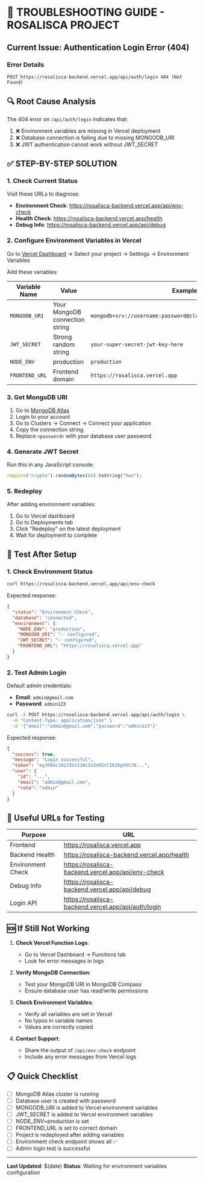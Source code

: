 # 🚨 TROUBLESHOOTING GUIDE - ROSALISCA PROJECT

## Current Issue: Authentication Login Error (404)

### Error Details

```
POST https://rosalisca-backend.vercel.app/api/auth/login 404 (Not Found)
```

## 🔍 Root Cause Analysis

The 404 error on `/api/auth/login` indicates that:

1. ❌ Environment variables are missing in Vercel deployment
2. ❌ Database connection is failing due to missing MONGODB_URI
3. ❌ JWT authentication cannot work without JWT_SECRET

## ✅ STEP-BY-STEP SOLUTION

### 1. Check Current Status

Visit these URLs to diagnose:

- **Environment Check**: https://rosalisca-backend.vercel.app/api/env-check
- **Health Check**: https://rosalisca-backend.vercel.app/health
- **Debug Info**: https://rosalisca-backend.vercel.app/api/debug

### 2. Configure Environment Variables in Vercel

Go to [Vercel Dashboard](https://vercel.com/dashboard) → Select your project → Settings → Environment Variables

Add these variables:

| Variable Name  | Value                          | Example                                                         |
| -------------- | ------------------------------ | --------------------------------------------------------------- |
| `MONGODB_URI`  | Your MongoDB connection string | `mongodb+srv://username:password@cluster.mongodb.net/rosalisca` |
| `JWT_SECRET`   | Strong random string           | `your-super-secret-jwt-key-here`                                |
| `NODE_ENV`     | production                     | `production`                                                    |
| `FRONTEND_URL` | Frontend domain                | `https://rosalisca.vercel.app`                                  |

### 3. Get MongoDB URI

1. Go to [MongoDB Atlas](https://cloud.mongodb.com/)
2. Login to your account
3. Go to Clusters → Connect → Connect your application
4. Copy the connection string
5. Replace `<password>` with your database user password

### 4. Generate JWT Secret

Run this in any JavaScript console:

```javascript
require("crypto").randomBytes(64).toString("hex");
```

### 5. Redeploy

After adding environment variables:

1. Go to Vercel dashboard
2. Go to Deployments tab
3. Click "Redeploy" on the latest deployment
4. Wait for deployment to complete

## 🧪 Test After Setup

### 1. Check Environment Status

```bash
curl https://rosalisca-backend.vercel.app/api/env-check
```

Expected response:

```json
{
  "status": "Environment Check",
  "database": "connected",
  "environment": {
    "NODE_ENV": "production",
    "MONGODB_URI": "✅ configured",
    "JWT_SECRET": "✅ configured",
    "FRONTEND_URL": "https://rosalisca.vercel.app"
  }
}
```

### 2. Test Admin Login

Default admin credentials:

- **Email**: `admin@gmail.com`
- **Password**: `admin123`

```bash
curl -X POST https://rosalisca-backend.vercel.app/api/auth/login \
  -H "Content-Type: application/json" \
  -d '{"email":"admin@gmail.com","password":"admin123"}'
```

Expected response:

```json
{
  "success": true,
  "message": "Login successful",
  "token": "eyJhbGciOiJIUzI1NiIsInR5cCI6IkpXVCJ9...",
  "user": {
    "id": "...",
    "email": "admin@gmail.com",
    "role": "admin"
  }
}
```

## 🔗 Useful URLs for Testing

| Purpose           | URL                                                 |
| ----------------- | --------------------------------------------------- |
| Frontend          | https://rosalisca.vercel.app                        |
| Backend Health    | https://rosalisca-backend.vercel.app/health         |
| Environment Check | https://rosalisca-backend.vercel.app/api/env-check  |
| Debug Info        | https://rosalisca-backend.vercel.app/api/debug      |
| Login API         | https://rosalisca-backend.vercel.app/api/auth/login |

## 🆘 If Still Not Working

1. **Check Vercel Function Logs**:

   - Go to Vercel Dashboard → Functions tab
   - Look for error messages in logs

2. **Verify MongoDB Connection**:

   - Test your MongoDB URI in MongoDB Compass
   - Ensure database user has read/write permissions

3. **Check Environment Variables**:

   - Verify all variables are set in Vercel
   - No typos in variable names
   - Values are correctly copied

4. **Contact Support**:
   - Share the output of `/api/env-check` endpoint
   - Include any error messages from Vercel logs

## 📋 Quick Checklist

- [ ] MongoDB Atlas cluster is running
- [ ] Database user is created with password
- [ ] MONGODB_URI is added to Vercel environment variables
- [ ] JWT_SECRET is added to Vercel environment variables
- [ ] NODE_ENV=production is set
- [ ] FRONTEND_URL is set to correct domain
- [ ] Project is redeployed after adding variables
- [ ] Environment check endpoint shows all ✅
- [ ] Admin login test is successful

---

**Last Updated**: $(date)
**Status**: Waiting for environment variables configuration
